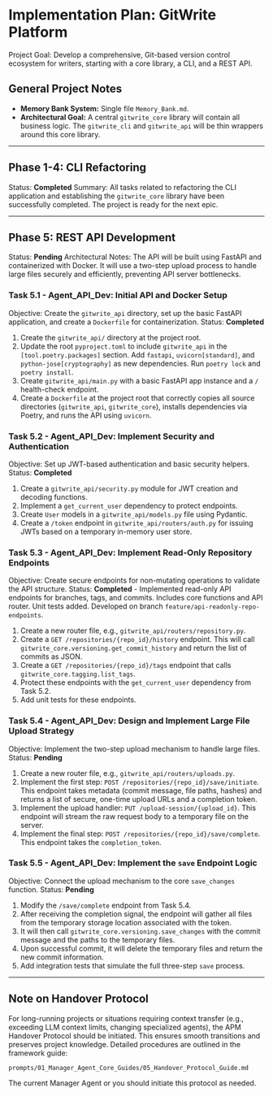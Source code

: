 # Implementation Plan: GitWrite Platform

Project Goal: Develop a comprehensive, Git-based version control ecosystem for writers, starting with a core library, a CLI, and a REST API.

## General Project Notes
*   **Memory Bank System:** Single file `Memory_Bank.md`.
*   **Architectural Goal:** A central `gitwrite_core` library will contain all business logic. The `gitwrite_cli` and `gitwrite_api` will be thin wrappers around this core library.

---
## Phase 1-4: CLI Refactoring
Status: **Completed**
Summary: All tasks related to refactoring the CLI application and establishing the `gitwrite_core` library have been successfully completed. The project is ready for the next epic.

---

## Phase 5: REST API Development
Status: **Pending**
Architectural Notes: The API will be built using FastAPI and containerized with Docker. It will use a two-step upload process to handle large files securely and efficiently, preventing API server bottlenecks.

### Task 5.1 - Agent_API_Dev: Initial API and Docker Setup
Objective: Create the `gitwrite_api` directory, set up the basic FastAPI application, and create a `Dockerfile` for containerization.
Status: **Completed**

1.  Create the `gitwrite_api/` directory at the project root.
2.  Update the root `pyproject.toml` to include `gitwrite_api` in the `[tool.poetry.packages]` section. Add `fastapi`, `uvicorn[standard]`, and `python-jose[cryptography]` as new dependencies. Run `poetry lock` and `poetry install`.
3.  Create `gitwrite_api/main.py` with a basic FastAPI app instance and a `/` health-check endpoint.
4.  Create a `Dockerfile` at the project root that correctly copies all source directories (`gitwrite_api`, `gitwrite_core`), installs dependencies via Poetry, and runs the API using `uvicorn`.

### Task 5.2 - Agent_API_Dev: Implement Security and Authentication
Objective: Set up JWT-based authentication and basic security helpers.
Status: **Completed**

1.  Create a `gitwrite_api/security.py` module for JWT creation and decoding functions.
2.  Implement a `get_current_user` dependency to protect endpoints.
3.  Create `User` models in a `gitwrite_api/models.py` file using Pydantic.
4.  Create a `/token` endpoint in `gitwrite_api/routers/auth.py` for issuing JWTs based on a temporary in-memory user store.

### Task 5.3 - Agent_API_Dev: Implement Read-Only Repository Endpoints
Objective: Create secure endpoints for non-mutating operations to validate the API structure.
Status: **Completed** - Implemented read-only API endpoints for branches, tags, and commits. Includes core functions and API router. Unit tests added. Developed on branch `feature/api-readonly-repo-endpoints`.

1.  Create a new router file, e.g., `gitwrite_api/routers/repository.py`.
2.  Create a `GET /repositories/{repo_id}/history` endpoint. This will call `gitwrite_core.versioning.get_commit_history` and return the list of commits as JSON.
3.  Create a `GET /repositories/{repo_id}/tags` endpoint that calls `gitwrite_core.tagging.list_tags`.
4.  Protect these endpoints with the `get_current_user` dependency from Task 5.2.
5.  Add unit tests for these endpoints.

### Task 5.4 - Agent_API_Dev: Design and Implement Large File Upload Strategy
Objective: Implement the two-step upload mechanism to handle large files.
Status: **Pending**

1.  Create a new router file, e.g., `gitwrite_api/routers/uploads.py`.
2.  Implement the first step: `POST /repositories/{repo_id}/save/initiate`. This endpoint takes metadata (commit message, file paths, hashes) and returns a list of secure, one-time upload URLs and a completion token.
3.  Implement the upload handler: `PUT /upload-session/{upload_id}`. This endpoint will stream the raw request body to a temporary file on the server.
4.  Implement the final step: `POST /repositories/{repo_id}/save/complete`. This endpoint takes the `completion_token`.

### Task 5.5 - Agent_API_Dev: Implement the `save` Endpoint Logic
Objective: Connect the upload mechanism to the core `save_changes` function.
Status: **Pending**

1.  Modify the `/save/complete` endpoint from Task 5.4.
2.  After receiving the completion signal, the endpoint will gather all files from the temporary storage location associated with the token.
3.  It will then call `gitwrite_core.versioning.save_changes` with the commit message and the paths to the temporary files.
4.  Upon successful commit, it will delete the temporary files and return the new commit information.
5.  Add integration tests that simulate the full three-step `save` process.

---
## Note on Handover Protocol

For long-running projects or situations requiring context transfer (e.g., exceeding LLM context limits, changing specialized agents), the APM Handover Protocol should be initiated. This ensures smooth transitions and preserves project knowledge. Detailed procedures are outlined in the framework guide:

`prompts/01_Manager_Agent_Core_Guides/05_Handover_Protocol_Guide.md`

The current Manager Agent or you should initiate this protocol as needed.